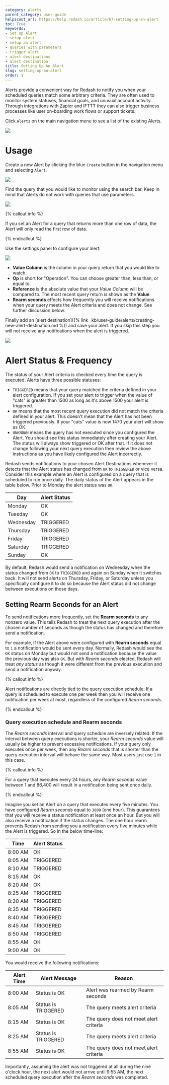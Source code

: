 ```yaml
---
category: alerts
parent_category: user-guide
helpscout_url: https://help.redash.io/article/67-setting-up-an-alert
toc: True
keywords:
- Set up Alert
- setup alert
- setup an alert
- queries with parameters
- trigger alert
- alert destinations
- alert destination
title: Setting Up An Alert
slug: setting-up-an-alert
order: 1
---
```

Alerts provide a convenient way for Redash to notify you when your scheduled queries match some arbitrary criteria. They are often used to monitor system statuses, financial goals, and unusual account activity. Through integrations with Zapier and IFTTT they can also trigger business processes like user on-boarding work flows or support tickets.

Click `Alerts` on the main navigation menu to see a list of the existing Alerts.

![](/assets/images/docs/gitbook/alerts.png)

# Usage

Create a new Alert by clicking the blue `Create` button in the navigation menu and selecting `Alert`.

![](/assets/images/docs/gitbook/create-alert.png)

Find the query that you would like to monitor using the search bar. Keep in mind that Alerts do not work with queries that use parameters.

![](/assets/images/docs/gitbook/new-alert-query-search.png)

{% callout info %}

If you set an Alert for a query that returns more than one row of data, the Alert will only read the first row of data.

{% endcallout %}

Use the settings panel to configure your alert:

![](/assets/images/docs/gitbook/alerts_settings.png)

* **Value Column** is the column in your query return that you would like to watch.
* **Op** is short for "Operation". You can choose greater than, less than, or equal to.
* **Reference** is the absolute value that your _Value Column_ will be compared to. The most recent query return is shown as the **Value**
* **Rearm seconds** effects how frequently you will receive notifications when your query meets the Alert criteria and does not change. See further discussion below.

Finally add an [alert destination]({% link _kb/user-guide/alerts/creating-new-alert-destination.md %}) and save your alert. If you skip this step you will not receive any notifications when the alert is triggered.

![](/assets/images/docs/gitbook/alert_destination.png)

# Alert Status & Frequency

The status of your Alert criteria is checked every time the query is executed. Alerts have three possible statuses:

* `TRIGGERED` means that your query matched the criteria defined in your alert configuration. If you set your alert to trigger when the value of "cats" is greater than 1500 as long as it's above 1500 your alert is triggered.
* `OK` means that the most recent query execution did not match the criteria defined in your alert. This doesn't mean that the Alert has not been triggered previously. If your "cats" value is now 1470 your alert will show as OK.
* `UNKNOWN` means the query has not executed since you configured the Alert. You should see this status immediately after creating your Alert. The status will always show triggered or OK after that. If it does not change following your next query execution then review the above instructions as you have likely configured the Alert incorrectly.

Redash sends notifications to your chosen Alert Destinations whenever it detects that the Alert status has changed from `OK` to `TRIGGERED` or vice versa. Consider this example where an Alert is configured on a query that is scheduled to run once daily. The daily status of the Alert appears in the table below. Prior to Monday the alert status was `OK`.

| Day       | Alert Status | 
|-----------|--------------| 
| Monday    | OK           | 
| Tuesday   | OK           | 
| Wednesday | TRIGGERED    | 
| Thursday  | TRIGGERED    | 
| Friday    | TRIGGERED    | 
| Saturday  | TRIGGERED    | 
| Sunday    | OK           | 

By default, Redash would send a notification on Wednesday when the status changed from `OK` to `TRIGGERED` and again on Sunday when it switches back. It will not send alerts on Thursday, Friday, or Saturday unless you specifically configure it to do so because the Alert status did not change between executions on those days.

## Setting Rearm Seconds for an Alert

To send notifications more frequently, set the **Rearm seconds** to any nonzero value. This tells Redash to treat the next query execution after the chosen number of seconds as though the status has changed and therefore send a notification.

For example, if the Alert above were configured with **Rearm seconds** equal to `1` a notification would be sent every day. Normally, Redash would see the `OK` status on Monday but would not send a notification because the value the previous day was also `OK`. But with _Rearm seconds_ elected, Redash will treat _any status_ as though it were different from the previous execution and send a notification anyway.

{% callout info %}

Alert notifications are directly tied to the query execution schedule. If a query is scheduled to execute one per week then you will receive one notification per week at most, regardless of the configured _Rearm seconds_.

{% endcallout %}

### Query execution schedule and Rearm seconds

The _Rearm seconds_ interval and query schedule are inversely related. If the interval between query executions is shorter, your _Rearm seconds_ value will usually be higher to prevent excessive notifications. If your query only executes once per week, then any _Rearm seconds_ that is shorter than the query execution interval will behave the same way. Most users just use `1` in this case.

{% callout info %}

For a query that executes every 24 hours, any _Rearm seconds_ value between 1 and 86,400 will result in a notification being sent once daily.

{% endcallout %}

Imagine you set an Alert on a query that executes every five minutes. You have configured _Rearm seconds_ equal to `3600` (one hour). This guarantees that you will receive a status notification at least once an hour. But you will also receive a notification if the status changes. The one hour rearm prevents Redash from sending you a notification every five minutes while the Alert is triggered. So in the below time-line:

| Time    | Alert Status | 
|---------|--------------| 
| 8:00 AM | OK           | 
| 8:05 AM | TRIGGERED    | 
| 8:10 AM | TRIGGERED    | 
| 8:15 AM | OK           | 
| 8:20 AM | OK           | 
| 8:25 AM | TRIGGERED    | 
| 8:30 AM | TRIGGERED    | 
| 8:35 AM | TRIGGERED    | 
| 8:40 AM | TRIGGERED    | 
| 8:45 AM | TRIGGERED    | 
| 8:50 AM | TRIGGERED    | 
| 8:55 AM | OK           | 
| 9:00 AM | OK           | 

You would receive the following notifications:

| Alert Time | Alert Message       | Reason                                 | 
|------------|---------------------|----------------------------------------| 
| 8:00 AM    | Status is OK        | Alert was rearmed by Rearm seconds     | 
| 8:05 AM    | Status is TRIGGERED | The query meets alert criteria         | 
| 8:15 AM    | Status is OK        | The query does not meet alert criteria | 
| 8:25 AM    | Status is TRIGGERED | The query meets alert criteria         | 
| 8:55 AM    | Status is OK        | The query does not meet alert criteria | 

Importantly, assuming the alert was not triggered at all during the nine o'clock hour, the next alert would not arrive until 9:55 AM, the next scheduled query execution after the _Rearm seconds_ was completed.

